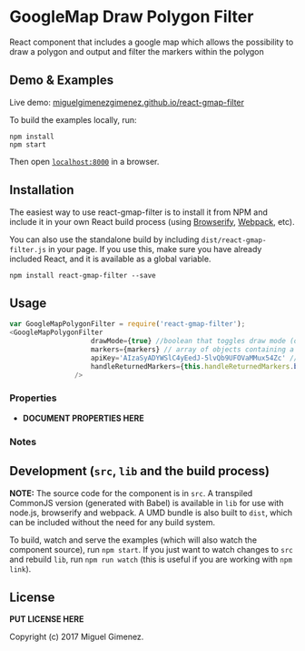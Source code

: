 # GoogleMap Draw Polygon Filter

React component that includes a google map which allows the possibility to draw a polygon and output and filter the markers within the polygon

## Demo & Examples

Live demo: [miguelgimenezgimenez.github.io/react-gmap-filter](http://miguelgimenezgimenez.github.io/react-gmap-filter/)

To build the examples locally, run:

```
npm install
npm start
```

Then open [`localhost:8000`](http://localhost:8000) in a browser.


## Installation

The easiest way to use react-gmap-filter is to install it from NPM and include it in your own React build process (using [Browserify](http://browserify.org), [Webpack](http://webpack.github.io/), etc).

You can also use the standalone build by including `dist/react-gmap-filter.js` in your page. If you use this, make sure you have already included React, and it is available as a global variable.

```
npm install react-gmap-filter --save
```


## Usage


``` js
var GoogleMapPolygonFilter = require('react-gmap-filter');
<GoogleMapPolygonFilter
					drawMode={true} //boolean that toggles draw mode (optional)
					markers={markers} // array of objects containing a latLng property with lat and lng properties
					apiKey='AIzaSyADYWSlC4yEedJ-5lvQb9UFOVaMMux54Zc' //REQUIRED
					handleReturnedMarkers={this.handleReturnedMarkers.bind(this)} //Callback fired when polygon is closed
				/>
```

### Properties

* __DOCUMENT PROPERTIES HERE__

### Notes



## Development (`src`, `lib` and the build process)

**NOTE:** The source code for the component is in `src`. A transpiled CommonJS version (generated with Babel) is available in `lib` for use with node.js, browserify and webpack. A UMD bundle is also built to `dist`, which can be included without the need for any build system.

To build, watch and serve the examples (which will also watch the component source), run `npm start`. If you just want to watch changes to `src` and rebuild `lib`, run `npm run watch` (this is useful if you are working with `npm link`).

## License

__PUT LICENSE HERE__

Copyright (c) 2017 Miguel Gimenez.

